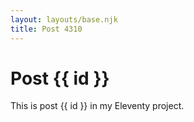 ```yaml
---
layout: layouts/base.njk
title: Post 4310
---
```


# Post {{ id }}

This is post {{ id }} in my Eleventy project.
